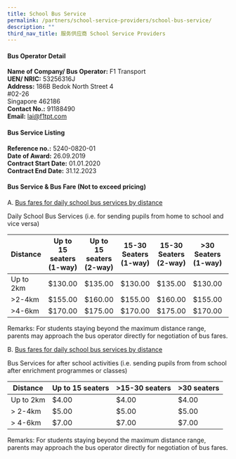 ```yaml
---
title: School Bus Service
permalink: /partners/school-service-providers/school-bus-service/
description: ""
third_nav_title: 服务供应商 School Service Providers
---
```

#### Bus Operator Detail

**Name of Company/ Bus Operator:** 
F1 Transport<br>
**UEN/ NRIC:** 
53256316J<br>
**Address:** 186B Bedok North Street 4<br>
#02-26<br>
Singapore 462186<br>
**Contact No.:** 
91188490<br>
**Email:** 
lai@f1tpt.com<br>

#### Bus Service Listing

**Reference no.:** 5240-0820-01<br>
**Date of Award:** 26.09.2019<br>
**Contract Start Date:** 01.01.2020<br>
**Contract End Date:** 31.12.2023

#### Bus Service &amp; Bus Fare (Not to exceed pricing)

A. <u>Bus fares for daily school bus services by distance</u>

Daily School Bus Services (i.e. for sending pupils from home to school and vice versa)



| Distance | Up to 15 seaters (1-way) | Up to 15 seaters (2-way) | 15-30 Seaters (1-way) | 15-30 Seaters (2-way) | &gt;30 Seaters (1-way) | &gt;30 Seaters (2-way) |
| -------- | -------- | -------- | -------- | -------- | -------- |-------- |
| Up to 2km     | $130.00     | $135.00     | $130.00     | $135.00     | $130.00     | $135.00     |
| &gt;2-4km     | $155.00     | $160.00     | $155.00     | $160.00     | $155.00     | $160.00     |
| &gt;4-6km     | $170.00     | $175.00     | $170.00     | $175.00     | $170.00     | $175.00     |

Remarks: For students staying beyond the maximum distance range, parents may approach the bus operator directly for negotiation of bus fares.

B. <u>Bus fares for daily school bus services by distance</u>

Bus Services for after school activities (i.e. sending pupils from from school after enrichment programmes or classes)



| Distance | Up to 15 seaters | &gt;15-30 seaters | &gt;30 seaters |
| -------- | -------- | -------- | -------- |
| Up to 2km     | $4.00     | $4.00     | $4.00     |
| &gt; 2-4km     | $5.00     | $5.00     | $5.00     |
| &gt; 4-6km     | $7.00     | $7.00     | $7.00     |

Remarks: For students staying beyond the maximum distance range, parents may approach the bus operator directly for negotiation of bus fares.